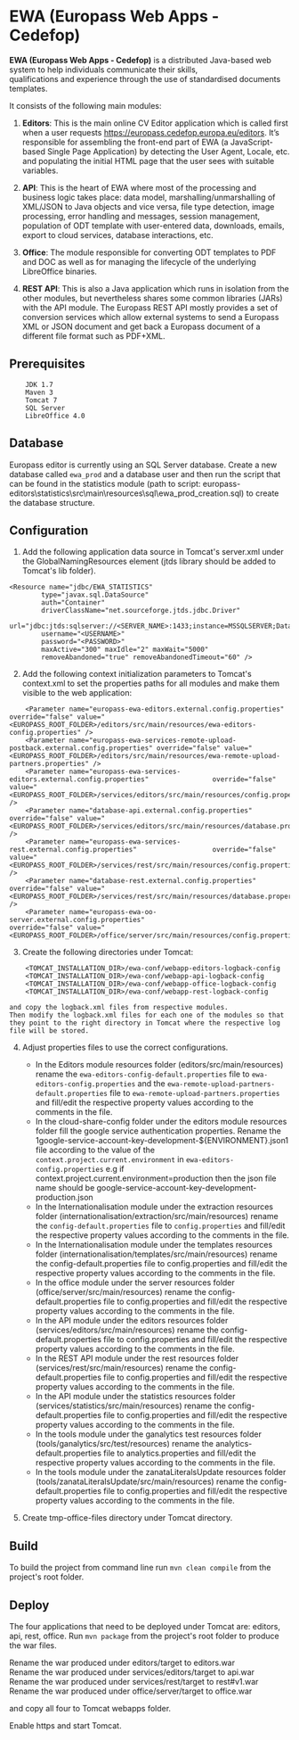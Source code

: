 # EWA (Europass Web Apps - Cedefop)

**EWA (Europass Web Apps - Cedefop)** is a distributed Java-based web system to help individuals communicate their skills,  
qualifications and experience through the use of standardised documents templates. 

It consists of the following main modules:

1. **Editors**: This is the main online CV Editor application which is called first when a user requests
https://europass.cedefop.europa.eu/editors. It’s responsible for assembling the front-end
part of EWA (a JavaScript-based Single Page Application) by detecting the User Agent,
Locale, etc. and populating the initial HTML page that the user sees with suitable variables.

2. **API**: This is the heart of EWA where most of the processing and business logic takes place:
data model, marshalling/unmarshalling of XML/JSON to Java objects and vice versa, file type
detection, image processing, error handling and messages, session management, population
of ODT template with user-entered data, downloads, emails, export to cloud services,
database interactions, etc.

3. **Office**: The module responsible for converting ODT templates to PDF and DOC as well as for
managing the lifecycle of the underlying LibreOffice binaries.

4. **REST API**: This is also a Java application which runs in isolation from the other modules, but nevertheless shares some common
libraries (JARs) with the API module. The Europass REST API mostly provides a set of conversion services which allow external systems 
to send a Europass XML or JSON document and get back a Europass document of a different file format such as PDF+XML.

## Prerequisites
```
    JDK 1.7
    Maven 3
    Tomcat 7
    SQL Server
    LibreOffice 4.0
```
## Database

Europass editor is currently using an SQL Server database.
Create a new database called `ewa_prod` and a database user and then run the script that can be found in the statistics module 
(path to script: europass-editors\statistics\src\main\resources\sql\ewa_prod_creation.sql) to create the database structure.

## Configuration

1. Add the following application data source in Tomcat's server.xml under the GlobalNamingResources element (jtds library should be added to Tomcat's lib folder).
```
<Resource name="jdbc/EWA_STATISTICS"  
        type="javax.sql.DataSource"  
        auth="Container"  
        driverClassName="net.sourceforge.jtds.jdbc.Driver"  
        url="jdbc:jtds:sqlserver://<SERVER_NAME>:1433;instance=MSSQLSERVER;DatabaseName=ewa_prod"  
        username="<USERNAME>"  
        password="<PASSWORD>"  
        maxActive="300" maxIdle="2" maxWait="5000"  
        removeAbandoned="true" removeAbandonedTimeout="60" />  
```
2. Add the following context initialization parameters to Tomcat's context.xml to set the properties paths for all modules and make them visible to the web application:
```
    <Parameter name="europass-ewa-editors.external.config.properties"                         override="false" value="<EUROPASS_ROOT_FOLDER>/editors/src/main/resources/ewa-editors-config.properties" />  
    <Parameter name="europass-ewa-services-remote-upload-postback.external.config.properties" override="false" value="<EUROPASS_ROOT_FOLDER>/editors/src/main/resources/ewa-remote-upload-partners.properties" />  
    <Parameter name="europass-ewa-services-editors.external.config.properties"                override="false" value="<EUROPASS_ROOT_FOLDER>/services/editors/src/main/resources/config.properties" />  
    <Parameter name="database-api.external.config.properties"                                 override="false" value="<EUROPASS_ROOT_FOLDER>/services/editors/src/main/resources/database.properties" />     
    <Parameter name="europass-ewa-services-rest.external.config.properties"                   override="false" value="<EUROPASS_ROOT_FOLDER>/services/rest/src/main/resources/config.properties" />  
    <Parameter name="database-rest.external.config.properties"                                override="false" value="<EUROPASS_ROOT_FOLDER>/services/rest/src/main/resources/database.properties" />     
    <Parameter name="europass-ewa-oo-server.external.config.properties"                       override="false" value="<EUROPASS_ROOT_FOLDER>/office/server/src/main/resources/config.properties"/>  
```
3. Create the following directories under Tomcat:
```
    <TOMCAT_INSTALLATION_DIR>/ewa-conf/webapp-editors-logback-config  
    <TOMCAT_INSTALLATION_DIR>/ewa-conf/webapp-api-logback-config  
    <TOMCAT_INSTALLATION_DIR>/ewa-conf/webapp-office-logback-config  
    <TOMCAT_INSTALLATION_DIR>/ewa-conf/webapp-rest-logback-config  
```
    and copy the logback.xml files from respective modules.  
    Then modify the logback.xml files for each one of the modules so that they point to the right directory in Tomcat where the respective log file will be stored.

4. Adjust properties files to use the correct configurations.
   - In the Editors module resources folder (editors/src/main/resources) rename the `ewa-editors-config-default.properties` file to `ewa-editors-config.properties`
     and the `ewa-remote-upload-partners-default.properties` file to `ewa-remote-upload-partners.properties` and fill/edit the respective property values according 
     to the comments in the file.
   - In the cloud-share-config folder under the editors module resources folder fill the google service authentication properties. Rename the 1google-service-account-key-development-${ENVIRONMENT}.json1 file according to the 
     value of the `context.project.current.environment` in `ewa-editors-config.properties` e.g if context.project.current.environment=production then the json file name should be
     google-service-account-key-development-production.json
   - In the Internationalisation module under the extraction resources folder (internationalisation/extraction/src/main/resources) rename the `config-default.properties` file to `config.properties`
     and fill/edit the respective property values according to the comments in the file.
   - In the Internationalisation module under the templates resources folder (internationalisation/templates/src/main/resources) rename the config-default.properties file to config.properties
     and fill/edit the respective property values according to the comments in the file.
   - In the office module under the server resources folder (office/server/src/main/resources) rename the config-default.properties file to config.properties
     and fill/edit the respective property values according to the comments in the file.
   - In the API module under the editors resources folder (services/editors/src/main/resources) rename the config-default.properties file to config.properties
     and fill/edit the respective property values according to the comments in the file.
   - In the REST API module under the rest resources folder (services/rest/src/main/resources) rename the config-default.properties file to config.properties
     and fill/edit the respective property values according to the comments in the file.
   - In the API module under the statistics resources folder (services/statistics/src/main/resources) rename the config-default.properties file to config.properties
     and fill/edit the respective property values according to the comments in the file.
   - In the tools module under the ganalytics test resources folder (tools/ganalytics/src/test/resources) rename the analytics-default.properties file to analytics.properties
     and fill/edit the respective property values according to the comments in the file. 
   - In the tools module under the zanataLiteralsUpdate resources folder (tools/zanataLiteralsUpdate/src/main/resources) rename the config-default.properties file to config.properties
     and fill/edit the respective property values according to the comments in the file.

5. Create tmp-office-files directory under Tomcat directory.

## Build

To build the project from command line run `mvn clean compile` from the project's root folder.

## Deploy
The four applications that need to be deployed under Tomcat are: editors, api, rest, office.
Run `mvn package` from the project's root folder to produce the war files.

Rename the war produced under editors/target to editors.war  
Rename the war produced under services/editors/target to api.war  
Rename the war produced under services/rest/target to rest#v1.war  
Rename the war produced under office/server/target to office.war  

and copy all four to Tomcat webapps folder.

Enable https and start Tomcat.